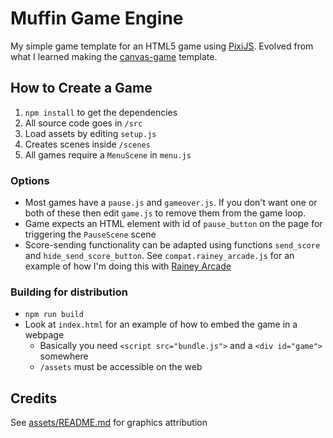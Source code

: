 # Muffin Game Engine
My simple game template for an HTML5 game using [PixiJS](https://pixijs.io). Evolved from what I learned making the [canvas-game](https://github.com/tassaron/canvas-game) template.

## How to Create a Game
1. `npm install` to get the dependencies
1. All source code goes in `/src`
1. Load assets by editing `setup.js`
1. Creates scenes inside `/scenes`
1. All games require a `MenuScene` in `menu.js`

### Options
- Most games have a `pause.js` and `gameover.js`. If you don't want one or both of these then edit `game.js` to remove them from the game loop.
- Game expects an HTML element with id of `pause_button` on the page for triggering the `PauseScene` scene
- Score-sending functionality can be adapted using functions `send_score` and `hide_send_score_button`. See `compat.rainey_arcade.js` for an example of how I'm doing this with [Rainey Arcade](https://rainey.tech)

### Building for distribution
- `npm run build`
- Look at `index.html` for an example of how to embed the game in a webpage
  - Basically you need `<script src="bundle.js">` and a `<div id="game">` somewhere
  - `/assets` must be accessible on the web

## Credits
See [assets/README.md](assets/README.md) for graphics attribution